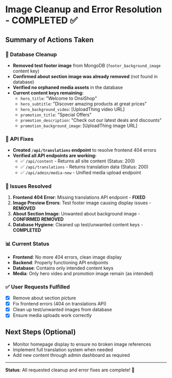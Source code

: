 # Image Cleanup and Error Resolution - COMPLETED ✅

## Summary of Actions Taken

### 🧹 Database Cleanup
- **Removed test footer image** from MongoDB (`footer_background_image` content key)
- **Confirmed about section image was already removed** (not found in database)
- **Verified no orphaned media assets** in the database
- **Current content keys remaining:**
  - `hero_title`: "Welcome to OnsiShop"
  - `hero_subtitle`: "Discover amazing products at great prices"
  - `hero_background_video`: [UploadThing video URL]
  - `promotion_title`: "Special Offers"
  - `promotion_description`: "Check out our latest deals and discounts"
  - `promotion_background_image`: [UploadThing image URL]

### 🔧 API Fixes
- **Created `/api/translations` endpoint** to resolve frontend 404 errors
- **Verified all API endpoints are working:**
  - ✅ `/api/content` - Returns all site content (Status: 200)
  - ✅ `/api/translations` - Returns translation data (Status: 200)
  - ✅ `/api/admin/media-new` - Unified media upload endpoint

### 🎯 Issues Resolved
1. **Frontend 404 Error**: Missing translations API endpoint - **FIXED**
2. **Image Preview Errors**: Test footer image causing display issues - **REMOVED**
3. **About Section Image**: Unwanted about background image - **CONFIRMED REMOVED**
4. **Database Hygiene**: Cleaned up test/unwanted content keys - **COMPLETED**

### 📊 Current Status
- **Frontend**: No more 404 errors, clean image display
- **Backend**: Properly functioning API endpoints
- **Database**: Contains only intended content keys
- **Media**: Only hero video and promotion image remain (as intended)

### ✅ User Requests Fulfilled
- [x] Remove about section picture
- [x] Fix frontend errors (404 on translations API)
- [x] Clean up test/unwanted images from database
- [x] Ensure media uploads work correctly

## Next Steps (Optional)
- Monitor homepage display to ensure no broken image references
- Implement full translation system when needed
- Add new content through admin dashboard as required

---
**Status**: All requested cleanup and error fixes are complete! 🎉